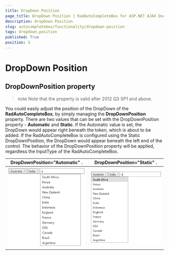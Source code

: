 ```yaml
---
title: DropDown Position
page_title: DropDown Position | RadAutoCompleteBox for ASP.NET AJAX Documentation
description: DropDown Position
slug: autocompletebox/functionality/dropdown-position
tags: dropdown,position
published: True
position: 5
---
```


# DropDown Position



## DropDownPosition property

>note Note that the property is valid after 2012 Q3 SP1 and above.
>


You could easily adjust the position of the DropDown of the **RadAutoCompleteBox**, by simply managing the **DropDownPosition** property. There are two values that can be set with the DropDownPosition property - **Automatic** and **Static**. If the Automatic value is set, the DropDown would appear right beneath the token, which is about to be added. If the RadAutoCompleteBox is configured using the Static DropDownPosition, the DropDown would appear beneath the left end of the control. The behavior of the DropDownPosition property will be applied, regardless the InputType of the RadAutoCompleteBox.


|  **DropDownPosition="Automatic"** . |  **DropDownPosition="Static"** . |
| ------ | ------ |
|![dropdownposition automatic](images/dropdownposition_automatic.png)|![dropdownposition static](images/dropdownposition_static.png)|
